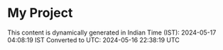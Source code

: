 # My Project

This content is dynamically generated in Indian Time (IST): 2024-05-17 04:08:19 IST
Converted to UTC: 2024-05-16 22:38:19 UTC
